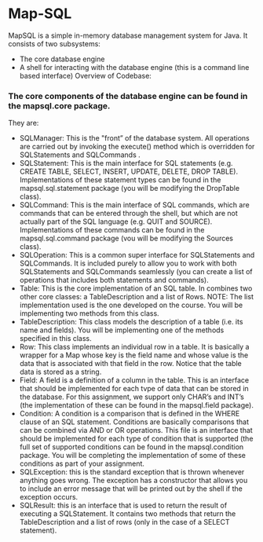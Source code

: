 # Map-SQL
MapSQL is a simple in-memory database management system for Java.  It  consists  of  two subsystems:

*	The core database engine
*	A shell for interacting with the database engine (this is a command line based interface)
Overview of Codebase:

### The core components of the database engine can be found in the mapsqI.core package. 
They are:

* SQLManager: This is the "front” of the database system. All operations are carried out by invoking the execute() method which is overridden for SQLStatements and SQLCommands .
*	SQLStatement: This is the main interface for SQL statements (e.g. CREATE TABLE, SELECT, INSERT, UPDATE, DELETE, DROP TABLE). Implementations of these statement types can be found in the mapsql.sql.statement package (you will be modifying the DropTable class).
*	SQLCommand: This is the main interface of SQL  commands,  which are commands  that can  be entered through the shell, but which are not actually part of the SQL language (e.g. QUIT and SOURCE). Implementations of these commands can be  found  in  the mapsql.sql.command package (vou will be modifying the Sources class).
*	SQLOperation: This  is a common  super  interface  for SQLStatements  and SQLCommands.  It is included purely to allow you to work with both SQLStatements and SQLCommands seamlessly (you can create a list of operations that includes  both  statements  and commands).
*	Table: This  is the core implementation of an SQL table.  In combines  two  other core classes:  a TableDescription and a list of Rows. NOTE: The list implementation used is the one developed on the course. You will be implementing two methods from this class.
*	TableDescription: This class models the description of a table (i.e. its name  and fields).  You will be implementing one of the methods specified in this class.
*	Row: This class implements an individual row in a table. It is basically a wrapper for a Map whose key is the field name and whose value is the data that is associated with that field  in the row. Notice that the table data is stored as a string.
*	Field: A field is a definition of a column in the table. This is an interface that should be implemented for each tvpe of data that can be stored in the database.  For this  assignment, we support only CHAR’s and INT’s (the implementation of these can be found in the mapsql.field package).
*	Condition: A condition is a comparison that is defined in the WHERE clause of an SQL statement. Conditions are basically comparisons that can be combined via AND or OR operations. This file is an interface that should be implemented for each  type  of condition that is supported (the full set of supported conditions can be found in the mapsqI.condition package. You will be completing the implementation of some of these conditions as part of your assignment.
*	SQLException: this is the standard exception that is thrown whenever anything goes wrong. The exception has a constructor that allows you to include an error message that will be printed out by the shell if the exception occurs.
*	SQLResult: this  is an interface  that is used to return the result of executing  a SQLStatement. It contains two methods that return  the TableDescription and a list of rows  (only in the case of a SELECT statement).
